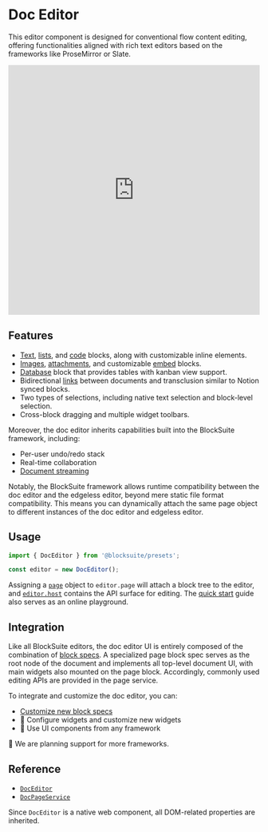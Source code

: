 # Doc Editor

This editor component is designed for conventional flow content editing, offering functionalities aligned with rich text editors based on the frameworks like ProseMirror or Slate.

<iframe src="https://try-blocksuite.vercel.app/starter/?init" frameborder="no" width="100%" height="500"></iframe>

## Features

- [Text](../blocks/paragraph-block), [lists](../blocks/list-block), and [code](../blocks/code-block) blocks, along with customizable inline elements.
- [Images](../blocks/image-block), [attachments](../blocks/attachment-block), and customizable [embed](../blocks/embed-blocks) blocks.
- [Database](../blocks/database-block) block that provides tables with kanban view support.
- Bidirectional [links](../blocks/link-blocks) between documents and transclusion similar to Notion synced blocks.
- Two types of selections, including native text selection and block-level selection.
- Cross-block dragging and multiple widget toolbars.

Moreover, the doc editor inherits capabilities built into the BlockSuite framework, including:

- Per-user undo/redo stack
- Real-time collaboration
- [Document streaming](../../guide/data-synchronization#document-streaming)

Notably, the BlockSuite framework allows runtime compatibility between the doc editor and the edgeless editor, beyond mere static file format compatibility. This means you can dynamically attach the same page object to different instances of the doc editor and edgeless editor.

## Usage

```ts
import { DocEditor } from '@blocksuite/presets';

const editor = new DocEditor();
```

Assigning a [`page`](../../guide/working-with-block-tree#block-tree-basics) object to `editor.page` will attach a block tree to the editor, and [`editor.host`](../../guide/working-with-block-tree#block-tree-in-editor) contains the API surface for editing. The [quick start](../../guide/quick-start) guide also serves as an online playground.

## Integration

Like all BlockSuite editors, the doc editor UI is entirely composed of the combination of [block specs](../../guide/block-spec). A specialized page block spec serves as the root node of the document and implements all top-level document UI, with main widgets also mounted on the page block. Accordingly, commonly used editing APIs are provided in the page service.

To integrate and customize the doc editor, you can:

- [Customize new block specs](../../guide/working-with-block-tree#defining-new-blocks)
- 🚧 Configure widgets and customize new widgets
- 🚧 Use UI components from any framework

🚧 We are planning support for more frameworks.

## Reference

- [`DocEditor`](/api/@blocksuite/presets/classes/DocEditor.html)
- [`DocPageService`](/api/@blocksuite/blocks/classes/DocPageService.html)

Since `DocEditor` is a native web component, all DOM-related properties are inherited.
